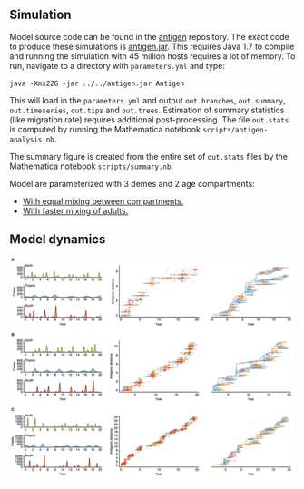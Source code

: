 ## Simulation

Model source code can be found in the [antigen](https://github.com/trvrb/antigen) repository.  The exact code to produce these simulations is [antigen.jar](antigen.jar).  This requires Java 1.7 to compile and running the simulation with 45 million hosts requires a lot of memory.  To run, navigate to a directory with `parameters.yml` and type:

	java -Xmx22G -jar ../../antigen.jar Antigen

This will load in the `parameters.yml` and output `out.branches`, `out.summary`, `out.timeseries`, `out.tips` and `out.trees`.  Estimation of summary statistics (like migration rate) requires additional post-processing.  The file `out.stats` is computed by running the Mathematica notebook `scripts/antigen-analysis.nb`.

The summary figure is created from the entire set of `out.stats` files by the Mathematica notebook `scripts/summary.nb`.

Model are parameterized with 3 demes and 2 age compartments:

* [With equal mixing between compartments.](replicate_1/antigen_mu_0.00005_eq_1/parameters.yml) 
* [With faster mixing of adults.](replicate_1/antigen_mu_0.00005_diff_1/parameters.yml) 

## Model dynamics

![](figures/model_dynamics.png)
